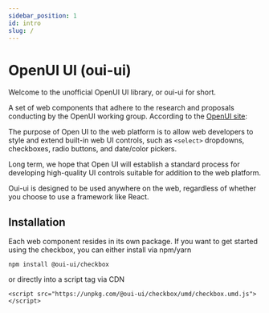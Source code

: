 ```yaml
---
sidebar_position: 1
id: intro
slug: /
---
```


# OpenUI UI (oui-ui)

Welcome to the unofficial OpenUI UI library, or oui-ui for short.

A set of web components that adhere to the research and proposals conducting by the OpenUI working group. According to the [OpenUI site](https://open-ui.org/):

The purpose of Open UI to the web platform is to allow web developers to style and extend built-in web UI controls, such as `<select>` dropdowns, checkboxes, radio buttons, and date/color pickers.

Long term, we hope that Open UI will establish a standard process for developing high-quality UI controls suitable for addition to the web platform.

Oui-ui is designed to be used anywhere on the web, regardless of whether you choose to use a framework like React.

## Installation

Each web component resides in its own package. If you want to get started using the checkbox, you can either install via npm/yarn

`npm install @oui-ui/checkbox`

or directly into a script tag via CDN

`<script src="https://unpkg.com/@oui-ui/checkbox/umd/checkbox.umd.js"></script>`
